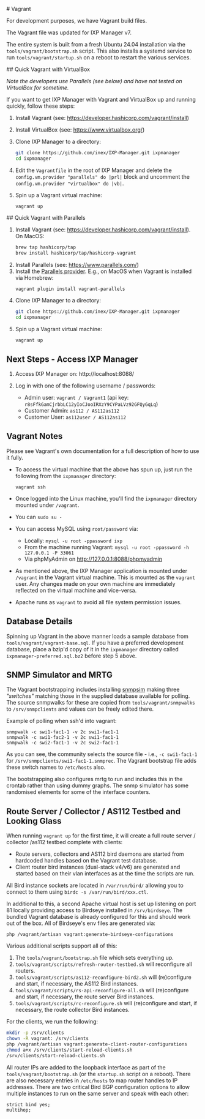 # Vagrant

For development purposes, we have Vagrant build files.

The Vagrant file was updated for IXP Manager v7.

The entire system is built from a fresh Ubuntu 24.04 installation via the `tools/vagrant/bootstrap.sh` script. This also installs a systemd service to run `tools/vagrant/startup.sh` on a reboot to restart the various services.

## Quick Vagrant with VirtualBox

*Note the developers use Parallels (see below) and have not tested on VirtualBox for sometime.*

If you want to get IXP Manager with Vagrant and VirtualBox up and running quickly, follow these steps:

1. Install Vagrant (see: https://developer.hashicorp.com/vagrant/install)
2. Install VirtualBox (see: https://www.virtualbox.org/)
3. Clone IXP Manager to a directory:

    ```sh
    git clone https://github.com/inex/IXP-Manager.git ixpmanager
    cd ixpmanager
    ```

4. Edit the `Vagrantfile` in the root of IXP Manager and delete the `config.vm.provider "parallels" do |prl|` block and uncomment the `config.vm.provider "virtualbox" do |vb|`.

4. Spin up a Vagrant virtual machine:

    ```
    vagrant up
    ```

## Quick Vagrant with Parallels

1. Install Vagrant (see: https://developer.hashicorp.com/vagrant/install). On MacOS:
   ```sh
   brew tap hashicorp/tap
   brew install hashicorp/tap/hashicorp-vagrant
   ```
2. Install Parallels (see: https://www.parallels.com/)
3. Install the [Parallels provider](https://github.com/Parallels/vagrant-parallels). E.g., on MacOS when Vagrant is installed via Homebrew:
   ```sh
   vagrant plugin install vagrant-parallels
   ```
4. Clone IXP Manager to a directory:
    ```sh
    git clone https://github.com/inex/IXP-Manager.git ixpmanager
    cd ixpmanager
    ```
5. Spin up a Vagrant virtual machine:
    ```
    vagrant up
    ```


## Next Steps - Access IXP Manager

1. Access IXP Manager on: http://localhost:8088/

2. Log in with one of the following username / passwords:

   - Admin user: `vagrant / Vagrant1` (api key: `r8sFfkGamCjrbbLC12yIoCJooIRXzY9CYPaLVz92GFQyGqLq`)
   - Customer Admin: `as112 / AS112as112`
   - Customer User: `as112user / AS112as112`


## Vagrant Notes

Please see Vagrant's own documentation for a full description of how to use it fully. 

* To access the virtual machine that the above has spun up, just run the following from the `ixpmanager` directory:

    ```
    vagrant ssh
    ```

* Once logged into the Linux machine, you'll find the `ixpmanager` directory mounted under `/vagrant`. 
* You can `sudo su -` 
* You can access MySQL using `root/password` via:
    * Locally: `mysql -u root -ppassword ixp`
    * From the machine running Vagrant: `mysql -u root -ppassword -h 127.0.0.1 -P 33061`
    * Via phpMyAdmin on http://127.0.0.1:8088/phpmyadmin
* As mentioned above, the IXP Manager application is mounted under `/vagrant` in the Vagrant virtual machine. This is mounted as the `vagrant` user. Any changes made on your own machine are immediately reflected on the virtual machine and vice-versa.
* Apache runs as `vagrant` to avoid all file system permission issues.


## Database Details

Spinning up Vagrant in the above manner loads a sample database from `tools/vagrant/vagrant-base.sql`. If you have a preferred development database, place a bzip'd copy of it in the `ixpmanager` directory called `ixpmanager-preferred.sql.bz2` before step 5 above.


## SNMP Simulator and MRTG

The Vagrant bootstrapping includes installing [snmpsim](https://github.com/etingof/snmpsim) making three *"switches"* matching those in the supplied database available for polling. The source snmpwalks for these are copied from `tools/vagrant/snmpwalks` to `/srv/snmpclients` and values can be freely edited there.

Example of polling when ssh'd into vagrant:

```
snmpwalk -c swi1-fac1-1 -v 2c swi1-fac1-1
snmpwalk -c swi1-fac2-1 -v 2c swi1-fac1-1
snmpwalk -c swi2-fac1-1 -v 2c swi2-fac1-1
```

As you can see, the community selects the source file - i.e., `-c swi1-fac1-1` for `/srv/snmpclients/swi1-fac1-1.snmprec`. The Vagrant bootstrap file adds these switch names to `/etc/hosts` also.

The bootstrapping also configures mrtg to run and includes this in the crontab rather than using dummy graphs. The snmp simulator has some randomised elements for some of the interface counters.

## Route Server / Collector / AS112 Testbed and Looking Glass

When running `vagrant up` for the first time, it will create a full route server / collector /as112 testbed complete with clients:

* Route servers, collectors and AS112 bird daemons are started from hardcoded handles based on the Vagrant test database.
* Client router bird instances (dual-stack v4/v6) are generated and started based on their vlan interfaces as at the time the scripts are run.

All Bird instance sockets are located in `/var/run/bird/` allowing you to connect to them using `birdc -s /var/run/bird/xxx.ctl`.

In additional to this, a second Apache virtual host is set up listening on port 81 locally providing access to Birdseye installed in `/srv/birdseye`. The bundled Vagrant database is already configured for this and should work out of the box. All of Birdseye's env files are generated via: 

    php /vagrant/artisan vagrant:generate-birdseye-configurations

Various additional scripts support all of this:

1. The `tools/vagrant/bootstrap.sh` file which sets everything up.
2. `tools/vagrant/scripts/refresh-router-testbed.sh` will reconfigure all routers.
3. `tools/vagrant/scripts/as112-reconfigure-bird2.sh` will (re)configure and start, if necessary, the AS112 Bird instances.
4. `tools/vagrant/scripts/rs-api-reconfigure-all.sh` will (re)configure and start, if necessary, the route server Bird instances.
5. `tools/vagrant/scripts/rc-reconfigure.sh` will (re)configure and start, if necessary, the route collector Bird instances.

For the clients, we run the following:

```sh
mkdir -p /srv/clients
chown -R vagrant: /srv/clients
php /vagrant/artisan vagrant:generate-client-router-configurations
chmod a+x /srv/clients/start-reload-clients.sh
/srv/clients/start-reload-clients.sh
```


All router IPs are added to the loopback interface as part of the `tools/vagrant/bootstrap.sh` (or the `startup.sh` script on a reboot). There are also necessary entries in `/etc/hosts` to map router handles to IP addresses. There are two critical Bird BGP configuration options to allow multiple instances to run on the same server and speak with each other:

```
strict bind yes;
multihop;
```


